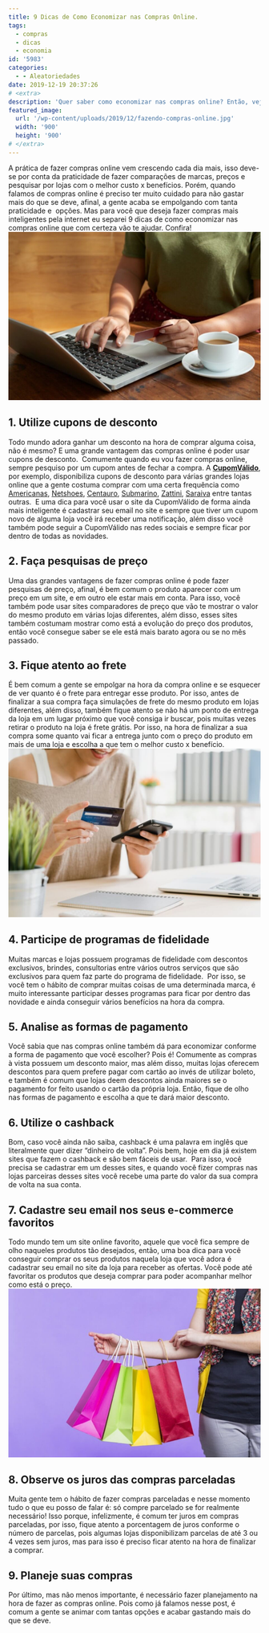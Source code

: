 ```yaml
---
title: 9 Dicas de Como Economizar nas Compras Online.
tags:
  - compras
  - dicas
  - economia
id: '5983'
categories:
  - - Aleatoriedades
date: 2019-12-19 20:37:26
# <extra>
description: 'Quer saber como economizar nas compras online? Então, veja esse post com 9 dicas de como economizar nas compras online e faça compras inteligentes.'
featured_image: 
  url: '/wp-content/uploads/2019/12/fazendo-compras-online.jpg'
  width: '900'
  height: '900'
# </extra>
---
```


A prática de fazer compras online vem crescendo cada dia mais, isso deve-se por conta da praticidade de fazer comparações de marcas, preços e pesquisar por lojas com o melhor custo x benefícios. Porém, quando falamos de compras online é preciso ter muito cuidado para não gastar mais do que se deve, afinal, a gente acaba se empolgando com tanta praticidade e  opções. Mas para você que deseja fazer compras mais inteligentes pela internet eu separei 9 dicas de como economizar nas compras online que com certeza vão te ajudar. Confira! ![como fazer compras online](/wp-content/uploads/2019/12/como-fazer-compras-online.jpg "como fazer compras online")

## 1\. Utilize cupons de desconto

Todo mundo adora ganhar um desconto na hora de comprar alguma coisa, não é mesmo? E uma grande vantagem das compras online é poder usar cupons de desconto.  Comumente quando eu vou fazer compras online, sempre pesquiso por um cupom antes de fechar a compra. A **[CupomVálido](https://www.cupomvalido.com.br)**, por exemplo, disponibiliza cupons de desconto para várias grandes lojas online que a gente costuma comprar com uma certa frequência como [Americanas](https://www.cupomvalido.com.br/desconto/americanas/), [Netshoes](https://www.cupomvalido.com.br/desconto/netshoes/), [Centauro](https://www.cupomvalido.com.br/desconto/centauro/), [Submarino](https://www.cupomvalido.com.br/desconto/submarino/), [Zattini](https://www.cupomvalido.com.br/desconto/zattini/), [Saraiva](https://www.cupomvalido.com.br/desconto/saraiva/) entre tantas outras.  E uma dica para você usar o site da CupomVálido de forma ainda mais inteligente é cadastrar seu email no site e sempre que tiver um cupom novo de alguma loja você irá receber uma notificação, além disso você também pode seguir a CupomVálido nas redes sociais e sempre ficar por dentro de todas as novidades.

## 2\. Faça pesquisas de preço

Uma das grandes vantagens de fazer compras online é pode fazer pesquisas de preço, afinal, é bem comum o produto aparecer com um preço em um site, e em outro ele estar mais em conta. Para isso, você também pode usar sites comparadores de preço que vão te mostrar o valor do mesmo produto em várias lojas diferentes, além disso, esses sites também costumam mostrar como está a evolução do preço dos produtos, então você consegue saber se ele está mais barato agora ou se no mês passado.

## 3\. Fique atento ao frete

É bem comum a gente se empolgar na hora da compra online e se esquecer de ver quanto é o frete para entregar esse produto. Por isso, antes de finalizar a sua compra faça simulações de frete do mesmo produto em lojas diferentes, além disso, também fique atento se não há um ponto de entrega da loja em um lugar próximo que você consiga ir buscar, pois muitas vezes retirar o produto na loja é frete grátis. Por isso, na hora de finalizar a sua compra some quanto vai ficar a entrega junto com o preço do produto em mais de uma loja e escolha a que tem o melhor custo x benefício.  ![fazendo compras online](/wp-content/uploads/2019/12/fazendo-compras-online.jpg "fazendo compras online")

## 4\. Participe de programas de fidelidade

Muitas marcas e lojas possuem programas de fidelidade com descontos exclusivos, brindes, consultorias entre vários outros serviços que são exclusivos para quem faz parte do programa de fidelidade.  Por isso, se você tem o hábito de comprar muitas coisas de uma determinada marca, é muito interessante participar desses programas para ficar por dentro das novidade e ainda conseguir vários benefícios na hora da compra.

## 5\. Analise as formas de pagamento

Você sabia que nas compras online também dá para economizar conforme a forma de pagamento que você escolher? Pois é! Comumente as compras à vista possuem um desconto maior, mas além disso, muitas lojas oferecem descontos para quem prefere pagar com cartão ao invés de utilizar boleto, e também é comum que lojas deem descontos ainda maiores se o pagamento for feito usando o cartão da própria loja. Então, fique de olho nas formas de pagamento e escolha a que te dará maior desconto. 

## 6\. Utilize o cashback

Bom, caso você ainda não saiba, cashback é uma palavra em inglês que literalmente quer dizer “dinheiro de volta”. Pois bem, hoje em dia já existem sites que fazem o cashback e são bem fáceis de usar.  Para isso, você precisa se cadastrar em um desses sites, e quando você fizer compras nas lojas parceiras desses sites você recebe uma parte do valor da sua compra de volta na sua conta.

## 7\. Cadastre seu email nos seus e-commerce favoritos

Todo mundo tem um site online favorito, aquele que você fica sempre de olho naqueles produtos tão desejados, então, uma boa dica para você conseguir comprar os seus produtos naquela loja que você adora é cadastrar seu email no site da loja para receber as ofertas. Você pode até favoritar os produtos que deseja comprar para poder acompanhar melhor como está o preço. ![fazendo compras](/wp-content/uploads/2019/12/fazendo-compras.jpg "fazendo compras")

## 8\. Observe os juros das compras parceladas

Muita gente tem o hábito de fazer compras parceladas e nesse momento tudo o que eu posso de falar é: só compre parcelado se for realmente necessário! Isso porque, infelizmente, é comum ter juros em compras parceladas, por isso, fique atento a porcentagem de juros conforme o número de parcelas, pois algumas lojas disponibilizam parcelas de até 3 ou 4 vezes sem juros, mas para isso é preciso ficar atento na hora de finalizar a comprar.

## 9\. Planeje suas compras

Por último, mas não menos importante, é necessário fazer planejamento na hora de fazer as compras online. Pois como já falamos nesse post, é comum a gente se animar com tantas opções e acabar gastando mais do que se deve.
